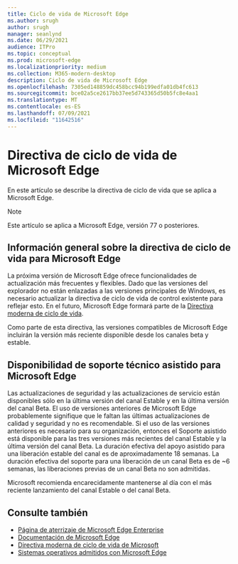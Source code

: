 ```yaml
---
title: Ciclo de vida de Microsoft Edge
ms.author: srugh
author: srugh
manager: seanlynd
ms.date: 06/29/2021
audience: ITPro
ms.topic: conceptual
ms.prod: microsoft-edge
ms.localizationpriority: medium
ms.collection: M365-modern-desktop
description: Ciclo de vida de Microsoft Edge
ms.openlocfilehash: 7305ed148859dc458bcc94b199edfa01db4fc613
ms.sourcegitcommit: bce02a5ce2617bb37ee5d743365d50b5fc8e4aa1
ms.translationtype: MT
ms.contentlocale: es-ES
ms.lasthandoff: 07/09/2021
ms.locfileid: "11642516"
---
```

# <a name="microsoft-edge-lifecycle-policy"></a>Directiva de ciclo de vida de Microsoft Edge

En este artículo se describe la directiva de ciclo de vida que se aplica a Microsoft Edge.

> [!NOTE]
> Este artículo se aplica a Microsoft Edge, versión 77 o posteriores.

## <a name="overview-of-the-lifecycle-policy-for-microsoft-edge"></a>Información general sobre la directiva de ciclo de vida para Microsoft Edge

La próxima versión de Microsoft Edge ofrece funcionalidades de actualización más frecuentes y flexibles. Dado que las versiones del explorador no están enlazadas a las versiones principales de Windows, es necesario actualizar la directiva de ciclo de vida de control existente para reflejar esto. En el futuro, Microsoft Edge formará parte de la [Directiva moderna de ciclo de vida](https://support.microsoft.com/help/30881/modern-lifecycle-policy).

Como parte de esta directiva, las versiones compatibles de Microsoft Edge incluirán la versión más reciente disponible desde los canales beta y estable.

## <a name="assisted-support-availability-for-microsoft-edge"></a>Disponibilidad de soporte técnico asistido para Microsoft Edge
Las actualizaciones de seguridad y las actualizaciones de servicio están disponibles sólo en la última versión del canal Estable y en la última versión del canal Beta. El uso de versiones anteriores de Microsoft Edge probablemente signifique que le faltan las últimas actualizaciones de calidad y seguridad y no es recomendable. Si el uso de las versiones anteriores es necesario para su organización, entonces el Soporte asistido está disponible para las tres versiones más recientes del canal Estable y la última versión del canal Beta.  La duración efectiva del apoyo asistido para una liberación estable del canal es de aproximadamente 18 semanas. La duración efectiva del soporte para una liberación de un canal Beta es de ~6 semanas, las liberaciones previas de un canal Beta no son admitidas.

Microsoft recomienda encarecidamente mantenerse al día con el más reciente lanzamiento del canal Estable o del canal Beta.



## <a name="see-also"></a>Consulte también

- [Página de aterrizaje de Microsoft Edge Enterprise](https://aka.ms/EdgeEnterprise)
- [Documentación de Microsoft Edge](./index.yml)
- [Directiva moderna de ciclo de vida de Microsoft](https://support.microsoft.com/help/30881/modern-lifecycle-policy)
- [Sistemas operativos admitidos con Microsoft Edge](./microsoft-edge-supported-operating-systems.md)